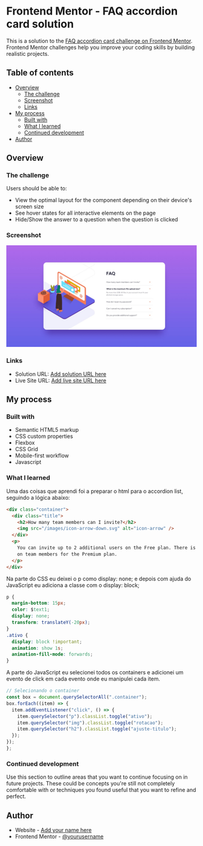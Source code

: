 # Frontend Mentor - FAQ accordion card solution

This is a solution to the [FAQ accordion card challenge on Frontend Mentor](https://www.frontendmentor.io/challenges/faq-accordion-card-XlyjD0Oam). Frontend Mentor challenges help you improve your coding skills by building realistic projects.

## Table of contents

- [Overview](#overview)
  - [The challenge](#the-challenge)
  - [Screenshot](#screenshot)
  - [Links](#links)
- [My process](#my-process)
  - [Built with](#built-with)
  - [What I learned](#what-i-learned)
  - [Continued development](#continued-development)
- [Author](#author)

## Overview

### The challenge

Users should be able to:

- View the optimal layout for the component depending on their device's screen size
- See hover states for all interactive elements on the page
- Hide/Show the answer to a question when the question is clicked

### Screenshot

![](./design/desktop-design.jpg)

### Links

- Solution URL: [Add solution URL here](https://your-solution-url.com)
- Live Site URL: [Add live site URL here](https://your-live-site-url.com)

## My process

### Built with

- Semantic HTML5 markup
- CSS custom properties
- Flexbox
- CSS Grid
- Mobile-first workflow
- Javascript

### What I learned

Uma das coisas que aprendi foi a preparar o html para o accordion list, seguindo a lógica abaixo:

```html
<div class="container">
  <div class="title">
    <h2>How many team members can I invite?</h2>
    <img src="/images/icon-arrow-down.svg" alt="icon-arrow" />
  </div>
  <p>
    You can invite up to 2 additional users on the Free plan. There is no limit
    on team members for the Premium plan.
  </p>
</div>
```

Na parte do CSS eu deixei o p como display: none; e depois com ajuda do JavaScript eu adiciona a classe com o display: block;

```css
p {
  margin-bottom: 15px;
  color: $text1;
  display: none;
  transform: translateY(-20px);
}
.ativo {
  display: block !important;
  animation: show 1s;
  animation-fill-mode: forwards;
}
```

A parte do JavaScript eu selecionei todos os containers e adicionei um evento de click em cada evento onde eu manipulei cada item.

```js
// Selecionando o container
const box = document.querySelectorAll(".container");
box.forEach((item) => {
  item.addEventListener("click", () => {
    item.querySelector("p").classList.toggle("ativo");
    item.querySelector("img").classList.toggle("rotacao");
    item.querySelector("h2").classList.toggle("ajuste-titulo");
  });
});
};
```

### Continued development

Use this section to outline areas that you want to continue focusing on in future projects. These could be concepts you're still not completely comfortable with or techniques you found useful that you want to refine and perfect.

## Author

- Website - [Add your name here](https://www.your-site.com)
- Frontend Mentor - [@yourusername](https://www.frontendmentor.io/profile/yourusername)
